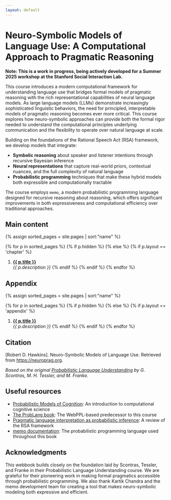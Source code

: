 ```yaml
---
layout: default
---
```


# Neuro-Symbolic Models of Language Use: A Computational Approach to Pragmatic Reasoning

**Note: This is a work in progress, being actively developed for a Summer 2025 workshop at the Stanford Social Interaction Lab.**

This course introduces a modern computational framework for understanding language use that bridges formal models of pragmatic reasoning with the rich representational capabilities of neural language models. As large language models (LLMs) demonstrate increasingly sophisticated linguistic behaviors, the need for principled, interpretable models of pragmatic reasoning becomes ever more critical. This course explores how neuro-symbolic approaches can provide both the formal rigor needed to understand the computational principles underlying communication and the flexibility to operate over natural language at scale.

Building on the foundations of the Rational Speech Act (RSA) framework, we develop models that integrate:
- **Symbolic reasoning** about speaker and listener intentions through recursive Bayesian inference
- **Neural representations** that capture real-world priors, contextual nuances, and the full complexity of natural language
- **Probabilistic programming** techniques that make these hybrid models both expressible and computationally tractable

The course employs `memo`, a modern probabilistic programming language designed for recursive reasoning about reasoning, which offers significant improvements in both expressiveness and computational efficiency over traditional approaches.

## Main content

{% assign sorted_pages = site.pages | sort:"name" %}

{% for p in sorted_pages %}
    {% if p.hidden %}
    {% else %}
        {% if p.layout == 'chapter' %}
1. **<a class="chapter-link" href="{{ site.baseurl }}{{ p.url }}">{{ p.title }}</a>**<br>
        <em>{{ p.description }}</em>
        {% endif %}
    {% endif %}
{% endfor %}

## Appendix

{% assign sorted_pages = site.pages | sort:"name" %}

{% for p in sorted_pages %}
    {% if p.hidden %}
    {% else %}
        {% if p.layout == 'appendix' %}
1. **<a class="chapter-link" href="{{ site.baseurl }}{{ p.url }}">{{ p.title }}</a>**<br>
        <em>{{ p.description }}</em>
        {% endif %}
    {% endif %}
{% endfor %}

## Citation

[Robert D. Hawkins]. Neuro-Symbolic Models of Language Use. Retrieved from https://neuroprag.org.

*Based on the original [Probabilistic Language Understanding](https://www.problang.org/) by G. Scontras, M. H. Tessler, and M. Franke.*

## Useful resources

- [Probabilistic Models of Cognition](http://probmods.org): An introduction to computational cognitive science
- [The ProbLang book](https://www.problang.org/): The WebPPL-based predecessor to this course
- [Pragmatic language interpretation as probabilistic inference](http://langcog.stanford.edu/papers_new/goodman-2016-underrev.pdf): A review of the RSA framework
- [memo documentation](https://github.com/kach/memo): The probabilistic programming language used throughout this book

## Acknowledgments

This webbook builds closely on the foundation laid by Scontras, Tessler, and Franke in their Probabilistic Language Understanding course. We are grateful for their pioneering work in making formal pragmatics accessible through probabilistic programming. We also thank Kartik Chandra and the memo development team for creating a tool that makes neuro-symbolic modeling both expressive and efficient.